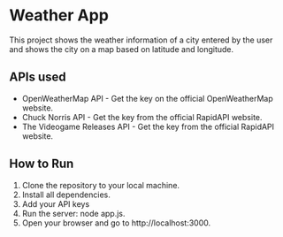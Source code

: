 # Weather App

This project shows the weather information of a city entered by the user and shows the city on a map based on latitude and longitude.
## APIs used

- OpenWeatherMap API - Get the key on the official OpenWeatherMap website.
- Chuck Norris API - Get the key from the official RapidAPI website.
- The Videogame Releases API - Get the key from the official RapidAPI website.

## How to Run

1. Clone the repository to your local machine.
2. Install all dependencies.
3. Add your API keys
4. Run the server: node app.js.
5. Open your browser and go to http://localhost:3000.
